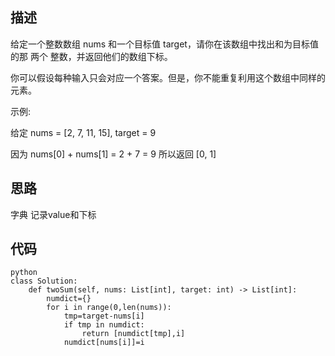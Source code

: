 ## 描述
给定一个整数数组 nums 和一个目标值 target，请你在该数组中找出和为目标值的那 两个 整数，并返回他们的数组下标。

你可以假设每种输入只会对应一个答案。但是，你不能重复利用这个数组中同样的元素。

示例:

给定 nums = [2, 7, 11, 15], target = 9

因为 nums[0] + nums[1] = 2 + 7 = 9
所以返回 [0, 1]

## 思路
字典 记录value和下标


## 代码
```
python
class Solution:
    def twoSum(self, nums: List[int], target: int) -> List[int]:
        numdict={}
        for i in range(0,len(nums)):
            tmp=target-nums[i]
            if tmp in numdict:
                return [numdict[tmp],i]
            numdict[nums[i]]=i
```
